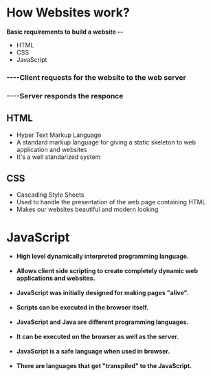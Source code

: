 # How Websites work?
<b>Basic requirements to build a website --</b>
<ul>
<li>HTML</li>
<li>CSS</li>
<li>JavaScript</li>
</ul>


### ----Client requests for the website to the web server<br>
### ----Server responds the responce

## HTML

<ul>
<li>Hyper Text Markup Language<br>
<li>A standard markup language for giving a static skeleton to web application and websites<br>
<li>It's a well standarized system<br>
</ul>

## CSS
<ul>
<li>Cascading Style Sheets</li>
<li>Used to handle the presentation of the web page containing HTML</li>
<li>Makes our websites beautiful and modern looking</li>

</ul>

# JavaScript
<ul><b>
<li>High level dynamically interpreted programming language.</li><br>
<li>Allows client side scripting to create completely dynamic web applications and websites.</li><br>
<li>JavaScript was initially designed for making pages "alive".</li><br>
<li>Scripts can be executed in the browser itself.</li><br>
<li>JavaScript and Java are different programming languages.</li><br>
<li>It can be executed on the browser as well as the server.</li><br>
<li>JavaScript is a safe language when used in browser.</li><br>
<li>There are languages that get "transpiled" to the JavaScript.</li><br>
</ul></b>

